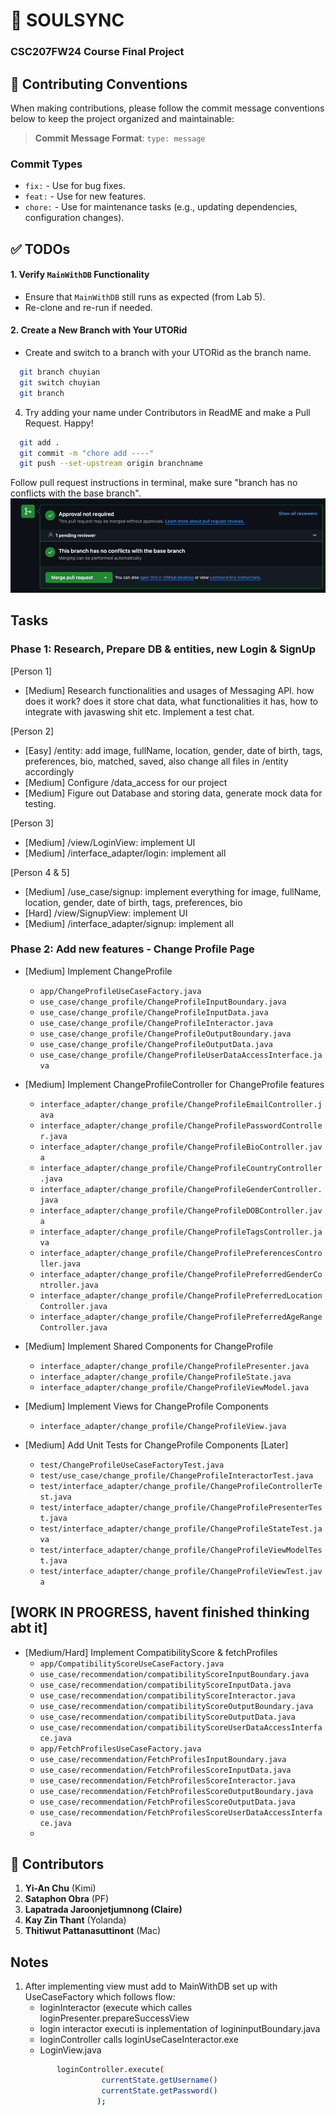# 💌 SOULSYNC  
### CSC207FW24 Course Final Project

## 📜 Contributing Conventions

When making contributions, please follow the commit message conventions below to keep the project organized and maintainable:

> **Commit Message Format**: `type: message`

### Commit Types
- `fix:` - Use for bug fixes.
- `feat:` - Use for new features.
- `chore:` - Use for maintenance tasks (e.g., updating dependencies, configuration changes).


## ✅ TODOs

#### 1. Verify `MainWithDB` Functionality
- Ensure that `MainWithDB` still runs as expected (from Lab 5).
- Re-clone and re-run if needed.

#### 2. Create a New Branch with Your UTORid
- Create and switch to a branch with your UTORid as the branch name.

```bash
  git branch chuyian
  git switch chuyian
  git branch
   ```

4. Try adding your name under Contributors in ReadME and make a Pull Request. Happy!

```bash
  git add .
  git commit -m "chore add ----"
  git push --set-upstream origin branchname
   ```
Follow pull request instructions in terminal, make sure "branch has no conflicts with the base branch".
      ![img.png](img.png)

## Tasks
### Phase 1: Research, Prepare DB & entities, new Login & SignUp

[Person 1]
- [Medium] Research functionalities and usages of Messaging API. how does it work? does it store chat data, what functionalities it has, how to integrate with javaswing shit etc. Implement a test chat.

[Person 2]
- [Easy] /entity: add image, fullName, location, gender, date of birth, tags, preferences, bio, matched, saved, also change all files in /entity accordingly
- [Medium] Configure /data_access for our project
- [Medium] Figure out Database and storing data, generate mock data for testing.

[Person 3]
- [Medium] /view/LoginView: implement UI
- [Medium] /interface_adapter/login: implement all

[Person 4 & 5]
- [Medium] /use_case/signup: implement everything for image, fullName, location, gender, date of birth, tags, preferences, bio
- [Hard] /view/SignupView: implement UI
- [Medium] /interface_adapter/signup: implement all

### Phase 2: Add new features - Change Profile Page
- [Medium] Implement ChangeProfile
  - `app/ChangeProfileUseCaseFactory.java`
  - `use_case/change_profile/ChangeProfileInputBoundary.java`
  - `use_case/change_profile/ChangeProfileInputData.java`
  - `use_case/change_profile/ChangeProfileInteractor.java`
  - `use_case/change_profile/ChangeProfileOutputBoundary.java`
  - `use_case/change_profile/ChangeProfileOutputData.java`
  - `use_case/change_profile/ChangeProfileUserDataAccessInterface.java`

- [Medium] Implement ChangeProfileController for ChangeProfile features
  - `interface_adapter/change_profile/ChangeProfileEmailController.java`
  - `interface_adapter/change_profile/ChangeProfilePasswordController.java`
  - `interface_adapter/change_profile/ChangeProfileBioController.java`
  - `interface_adapter/change_profile/ChangeProfileCountryController.java`
  - `interface_adapter/change_profile/ChangeProfileGenderController.java`
  - `interface_adapter/change_profile/ChangeProfileDOBController.java`
  - `interface_adapter/change_profile/ChangeProfileTagsController.java`
  - `interface_adapter/change_profile/ChangeProfilePreferencesController.java`
  - `interface_adapter/change_profile/ChangeProfilePreferredGenderController.java`
  - `interface_adapter/change_profile/ChangeProfilePreferredLocationController.java`
  - `interface_adapter/change_profile/ChangeProfilePreferredAgeRangeController.java`

- [Medium] Implement Shared Components for ChangeProfile
  - `interface_adapter/change_profile/ChangeProfilePresenter.java`
  - `interface_adapter/change_profile/ChangeProfileState.java`
  - `interface_adapter/change_profile/ChangeProfileViewModel.java`

- [Medium] Implement Views for ChangeProfile Components
  - `interface_adapter/change_profile/ChangeProfileView.java`

- [Medium] Add Unit Tests for ChangeProfile Components [Later]
  - `test/ChangeProfileUseCaseFactoryTest.java`
  - `test/use_case/change_profile/ChangeProfileInteractorTest.java`
  - `test/interface_adapter/change_profile/ChangeProfileControllerTest.java`
  - `test/interface_adapter/change_profile/ChangeProfilePresenterTest.java`
  - `test/interface_adapter/change_profile/ChangeProfileStateTest.java`
  - `test/interface_adapter/change_profile/ChangeProfileViewModelTest.java`
  - `test/interface_adapter/change_profile/ChangeProfileViewTest.java`

## [WORK IN PROGRESS, havent finished thinking abt it]
- [Medium/Hard] Implement CompatibilityScore & fetchProfiles
  - `app/CompatibilityScoreUseCaseFactory.java`
  - `use_case/recommendation/compatibilityScoreInputBoundary.java`
  - `use_case/recommendation/compatibilityScoreInputData.java`
  - `use_case/recommendation/compatibilityScoreInteractor.java`
  - `use_case/recommendation/compatibilityScoreOutputBoundary.java`
  - `use_case/recommendation/compatibilityScoreOutputData.java`
  - `use_case/recommendation/compatibilityScoreUserDataAccessInterface.java`
  - `app/FetchProfilesUseCaseFactory.java`
  - `use_case/recommendation/FetchProfilesInputBoundary.java`
  - `use_case/recommendation/FetchProfilesScoreInputData.java`
  - `use_case/recommendation/FetchProfilesScoreInteractor.java`
  - `use_case/recommendation/FetchProfilesScoreOutputBoundary.java`
  - `use_case/recommendation/FetchProfilesScoreOutputData.java`
  - `use_case/recommendation/FetchProfilesScoreUserDataAccessInterface.java`
  -



## 🌟 Contributors
1. **Yi-An Chu** (Kimi)
2. **Sataphon Obra** (PF)
3. **Lapatrada Jaroonjetjumnong (Claire)**
4. **Kay Zin Thant** (Yolanda)
5. **Thitiwut Pattanasuttinont** (Mac)


## Notes
1. After implementing view must add to MainWithDB set up with UseCaseFactory which follows flow:      
   - loginInteractor (execute which calles loginPresenter.prepareSuccessView
   - login interactor executi is inplementation of logininputBoundary.java
   - loginController calls loginUseCaseInteractor.exe
   - LoginView.java
   ```bash
          loginController.execute(
                    currentState.getUsername()
                    currentState.getPassword()
                   );
   ```